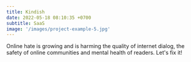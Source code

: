 ```yaml
---
title: Kindish
date: 2022-05-18 08:10:35 +0700
subtitle: SaaS
image: '/images/project-example-5.jpg'
---
```


Online hate is growing and is harming the quality of internet dialog, the safety of online communities and mental health of readers. Let's fix it!